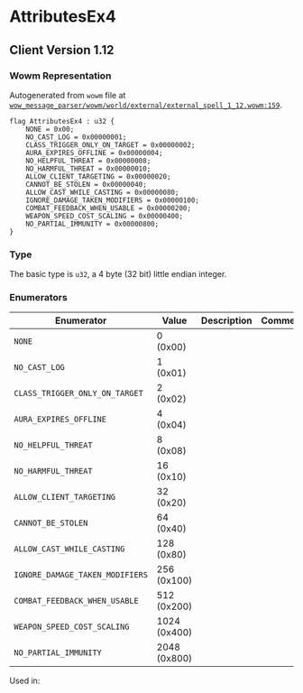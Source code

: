 # AttributesEx4

## Client Version 1.12

### Wowm Representation

Autogenerated from `wowm` file at [`wow_message_parser/wowm/world/external/external_spell_1_12.wowm:159`](https://github.com/gtker/wow_messages/tree/main/wow_message_parser/wowm/world/external/external_spell_1_12.wowm#L159).

```rust,ignore
flag AttributesEx4 : u32 {
    NONE = 0x00;
    NO_CAST_LOG = 0x00000001;
    CLASS_TRIGGER_ONLY_ON_TARGET = 0x00000002;
    AURA_EXPIRES_OFFLINE = 0x00000004;
    NO_HELPFUL_THREAT = 0x00000008;
    NO_HARMFUL_THREAT = 0x00000010;
    ALLOW_CLIENT_TARGETING = 0x00000020;
    CANNOT_BE_STOLEN = 0x00000040;
    ALLOW_CAST_WHILE_CASTING = 0x00000080;
    IGNORE_DAMAGE_TAKEN_MODIFIERS = 0x00000100;
    COMBAT_FEEDBACK_WHEN_USABLE = 0x00000200;
    WEAPON_SPEED_COST_SCALING = 0x00000400;
    NO_PARTIAL_IMMUNITY = 0x00000800;
}
```
### Type
The basic type is `u32`, a 4 byte (32 bit) little endian integer.
### Enumerators
| Enumerator | Value  | Description | Comment |
| --------- | -------- | ----------- | ------- |
| `NONE` | 0 (0x00) |  |  |
| `NO_CAST_LOG` | 1 (0x01) |  |  |
| `CLASS_TRIGGER_ONLY_ON_TARGET` | 2 (0x02) |  |  |
| `AURA_EXPIRES_OFFLINE` | 4 (0x04) |  |  |
| `NO_HELPFUL_THREAT` | 8 (0x08) |  |  |
| `NO_HARMFUL_THREAT` | 16 (0x10) |  |  |
| `ALLOW_CLIENT_TARGETING` | 32 (0x20) |  |  |
| `CANNOT_BE_STOLEN` | 64 (0x40) |  |  |
| `ALLOW_CAST_WHILE_CASTING` | 128 (0x80) |  |  |
| `IGNORE_DAMAGE_TAKEN_MODIFIERS` | 256 (0x100) |  |  |
| `COMBAT_FEEDBACK_WHEN_USABLE` | 512 (0x200) |  |  |
| `WEAPON_SPEED_COST_SCALING` | 1024 (0x400) |  |  |
| `NO_PARTIAL_IMMUNITY` | 2048 (0x800) |  |  |

Used in:
